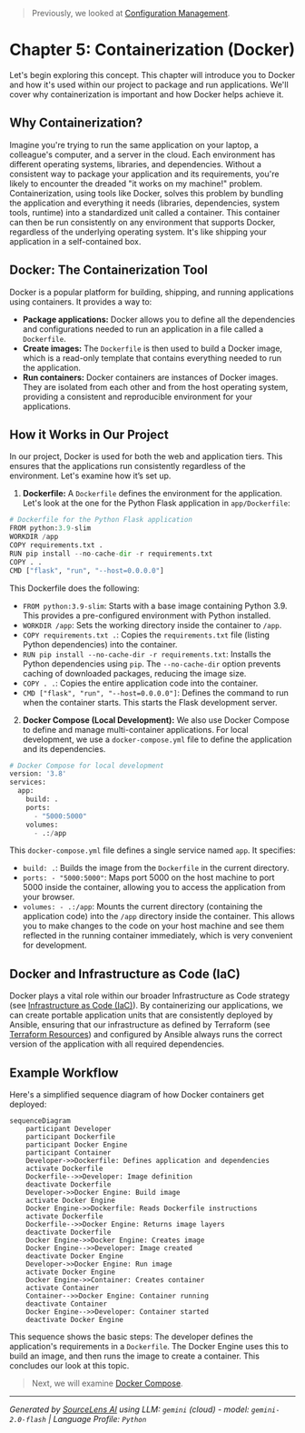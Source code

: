 > Previously, we looked at [Configuration Management](04_configuration-management.md).

# Chapter 5: Containerization (Docker)
Let's begin exploring this concept. This chapter will introduce you to Docker and how it's used within our project to package and run applications. We'll cover why containerization is important and how Docker helps achieve it.
## Why Containerization?
Imagine you're trying to run the same application on your laptop, a colleague's computer, and a server in the cloud. Each environment has different operating systems, libraries, and dependencies. Without a consistent way to package your application and its requirements, you're likely to encounter the dreaded "it works on my machine!" problem.
Containerization, using tools like Docker, solves this problem by bundling the application and everything it needs (libraries, dependencies, system tools, runtime) into a standardized unit called a container. This container can then be run consistently on any environment that supports Docker, regardless of the underlying operating system. It's like shipping your application in a self-contained box.
## Docker: The Containerization Tool
Docker is a popular platform for building, shipping, and running applications using containers. It provides a way to:
*   **Package applications:** Docker allows you to define all the dependencies and configurations needed to run an application in a file called a `Dockerfile`.
*   **Create images:** The `Dockerfile` is then used to build a Docker image, which is a read-only template that contains everything needed to run the application.
*   **Run containers:** Docker containers are instances of Docker images. They are isolated from each other and from the host operating system, providing a consistent and reproducible environment for your applications.
## How it Works in Our Project
In our project, Docker is used for both the web and application tiers. This ensures that the applications run consistently regardless of the environment. Let's examine how it’s set up.
1.  **Dockerfile:** A `Dockerfile` defines the environment for the application. Let's look at the one for the Python Flask application in `app/Dockerfile`:
```python
# Dockerfile for the Python Flask application
FROM python:3.9-slim
WORKDIR /app
COPY requirements.txt .
RUN pip install --no-cache-dir -r requirements.txt
COPY . .
CMD ["flask", "run", "--host=0.0.0.0"]
```
This Dockerfile does the following:
*   `FROM python:3.9-slim`:  Starts with a base image containing Python 3.9. This provides a pre-configured environment with Python installed.
*   `WORKDIR /app`: Sets the working directory inside the container to `/app`.
*   `COPY requirements.txt .`: Copies the `requirements.txt` file (listing Python dependencies) into the container.
*   `RUN pip install --no-cache-dir -r requirements.txt`: Installs the Python dependencies using `pip`. The `--no-cache-dir` option prevents caching of downloaded packages, reducing the image size.
*   `COPY . .`: Copies the entire application code into the container.
*   `CMD ["flask", "run", "--host=0.0.0.0"]`: Defines the command to run when the container starts. This starts the Flask development server.
2.  **Docker Compose (Local Development):** We also use Docker Compose to define and manage multi-container applications. For local development, we use a `docker-compose.yml` file to define the application and its dependencies.
```python
# Docker Compose for local development
version: '3.8'
services:
  app:
    build: .
    ports:
      - "5000:5000"
    volumes:
      - .:/app
```
This `docker-compose.yml` file defines a single service named `app`. It specifies:
*   `build: .`:  Builds the image from the `Dockerfile` in the current directory.
*   `ports: - "5000:5000"`: Maps port 5000 on the host machine to port 5000 inside the container, allowing you to access the application from your browser.
*   `volumes: - .:/app`: Mounts the current directory (containing the application code) into the `/app` directory inside the container. This allows you to make changes to the code on your host machine and see them reflected in the running container immediately, which is very convenient for development.
## Docker and Infrastructure as Code (IaC)
Docker plays a vital role within our broader Infrastructure as Code strategy (see [Infrastructure as Code (IaC)](01_infrastructure-as-code-iac.md)). By containerizing our applications, we can create portable application units that are consistently deployed by Ansible, ensuring that our infrastructure as defined by Terraform (see [Terraform Resources](04_terraform-resources.md)) and configured by Ansible always runs the correct version of the application with all required dependencies.
## Example Workflow
Here's a simplified sequence diagram of how Docker containers get deployed:
```mermaid
sequenceDiagram
    participant Developer
    participant Dockerfile
    participant Docker Engine
    participant Container
    Developer->>Dockerfile: Defines application and dependencies
    activate Dockerfile
    Dockerfile-->>Developer: Image definition
    deactivate Dockerfile
    Developer->>Docker Engine: Build image
    activate Docker Engine
    Docker Engine->>Dockerfile: Reads Dockerfile instructions
    activate Dockerfile
    Dockerfile-->>Docker Engine: Returns image layers
    deactivate Dockerfile
    Docker Engine->>Docker Engine: Creates image
    Docker Engine-->>Developer: Image created
    deactivate Docker Engine
    Developer->>Docker Engine: Run image
    activate Docker Engine
    Docker Engine->>Container: Creates container
    activate Container
    Container-->>Docker Engine: Container running
    deactivate Container
    Docker Engine-->>Developer: Container started
    deactivate Docker Engine
```
This sequence shows the basic steps: The developer defines the application's requirements in a `Dockerfile`. The Docker Engine uses this to build an image, and then runs the image to create a container.
This concludes our look at this topic.

> Next, we will examine [Docker Compose](06_docker-compose.md).


---

*Generated by [SourceLens AI](https://github.com/openXFlow/sourceLensAI) using LLM: `gemini` (cloud) - model: `gemini-2.0-flash` | Language Profile: `Python`*